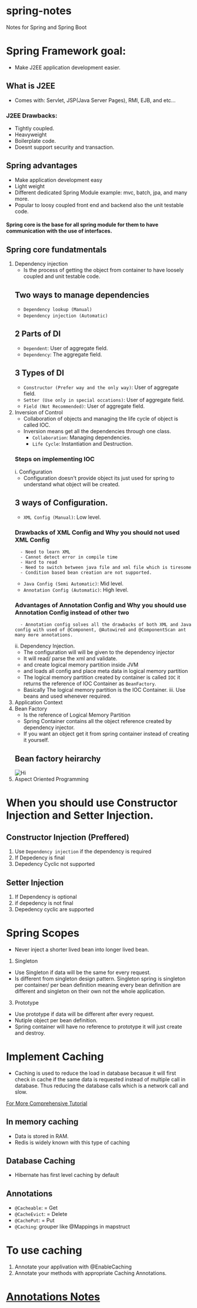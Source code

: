 # spring-notes
Notes for Spring and Spring Boot

# Spring Framework goal:
- Make J2EE application development easier.


## What is J2EE
- Comes with: Servlet, JSP(Java Server Pages), RMI, EJB, and etc...
### J2EE Drawbacks:
- Tightly coupled.
- Heavyweight
- Boilerplate code.
- Doesnt support security and transaction.

## Spring advantages
- Make application development easy
- Light weight
- Different dedicated Spring Module example: mvc, batch, jpa, and many more.
- Popular to loosy coupled front end and backend also the unit testable code.

#### Spring core is the base for all spring module for them to have communication with the use of interfaces.

## Spring core fundatmentals
1. Dependency injection
   - Is the process of getting the object from container to have loosely coupled and unit testable code.
   ## Two ways to manage dependencies
   - `Dependency lookup (Manual)`  
   - `Dependency injection (Automatic)`  
   ## 2 Parts of DI
   - `Dependent`: User of aggregate field.
   - `Dependency`: The aggregate field.
   ## 3 Types of DI
   - `Constructor (Prefer way and the only way)`: User of aggregate field.
   - `Setter (Use only in special occations)`: User of aggregate field.
   - `Field (Not Recommended)`: User of aggregate field.
2. Inversion of Control
   - Collaboration of objects and managing the life cycle of object is called IOC.
   - Inversion means get all the dependencies through one class.
     - `Collaboration`: Managing dependencies.
     - `Life Cycle`: Instantiation and Destruction.
   ### Steps on implementing IOC
   i. Configuration
      - Configuration doesn't provide object its just used for spring to understand what object will be created.
      ## 3 ways of Configuration.
      - `XML Config (Manual)`: Low level.
      ### Drawbacks of XML Config and Why you should not used XML Config
         - Need to learn XML
         - Cannot detect error in compile time
         - Hard to read
         - Need to switch between java file and xml file which is tiresome
         - Condition based bean creation are not supported.
   
      - `Java Config (Semi Automatic)`: Mid level.
      - `Annotation Config (Automatic)`: High level.
      ### Advantages of Annotation Config and Why you should use Annotation Config instead of other two
         - Annotation config solves all the drawbacks of both XML and Java config with used of @Component, @Autowired and @ComponentScan ant many more annotations.
   ii. Dependency Injection.
      - The configuration will will be given to the dependency injector
      - It will read/ parse the xml and validate.
      - and create logical memory partition inside JVM
      - and loads all config and place meta data in logical memory partition
      - The logical memory partition created by container is called `IOC` it returns the reference of IOC Container as `BeanFactory`.
      - Basically The logical memory partition is the IOC Container.
   iii. Use beans and used whenever required.
4. Application Context
5. Bean Factory
   - Is the reference of Logical Memory Partition
   - Spring Container contains all the object reference created by dependency injector.
   - If you want an object get it from spring container instead of creating it yourself.
   ## Bean factory heirarchy
   ![Hi](https://github.com/Elleined/spring-notes/assets/111877930/f40d126a-1a5e-4580-910f-8db7f034163e)
6. Aspect Oriented Programming

# When you should use Constructor Injection and Setter Injection.
## Constructor Injection (Preffered)
1. Use `Dependency injection` if the dependency is required
2. If Depedency is final
3. Depedency Cyclic not supported

## Setter Injection
1. If Dependency is optional
2. if depedency is not final
3. Depedency cyclic are supported

# Spring Scopes
- Never inject a shorter lived bean into longer lived bean.

1. Singleton
- Use Singleton if data will be the same for every request.
- Is different from singleton design pattern. Singleton spring is singleton per container/ per bean definition meaning every bean definition are different and singleton on their own not the whole application.

3. Prototype
- Use prototype if data will be different after every request.
- Nutiple object per bean definition.
- Spring container will have no reference to prototype it will just create and destroy.

# Implement Caching
- Caching is used to reduce the load in database becasue it will first check in cache if the same data is requested instead of multiple call in database. Thus reducing the database calls which is a network call and slow.

[For More Comprehensive Tutorial](https://medium.com/vedity/spring-boot-caching-mechanism-8ef901147e60)

## In memory caching
- Data is stored in RAM.
- Redis is widely known with this type of caching

## Database Caching
- Hibernate has first level caching by default

## Annotations
- `@Cacheable`: = Get
- `@CacheEvict`: = Delete
- `@CachePut`: = Put
- `@Caching`: grouper like @Mappings in mapstruct



# To use caching
1. Annotate your applivation with @EnableCaching
2. Annotate your methods with appropriate Caching Annotations.


# [Annotations Notes](https://github.com/Elleined/spring-boot-annotations-notes)


